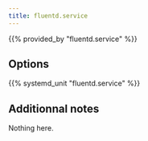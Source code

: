 ```yaml
---
title: fluentd.service
---
```


{{% provided_by "fluentd.service" %}}

## Options

{{% systemd_unit "fluentd.service" %}}

## Additionnal notes

Nothing here.